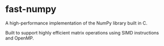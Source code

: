# fast-numpy
A high-performance implementation of the NumPy library built in C.

Built to support highly efficient matrix operations using SIMD instructions and OpenMP.
